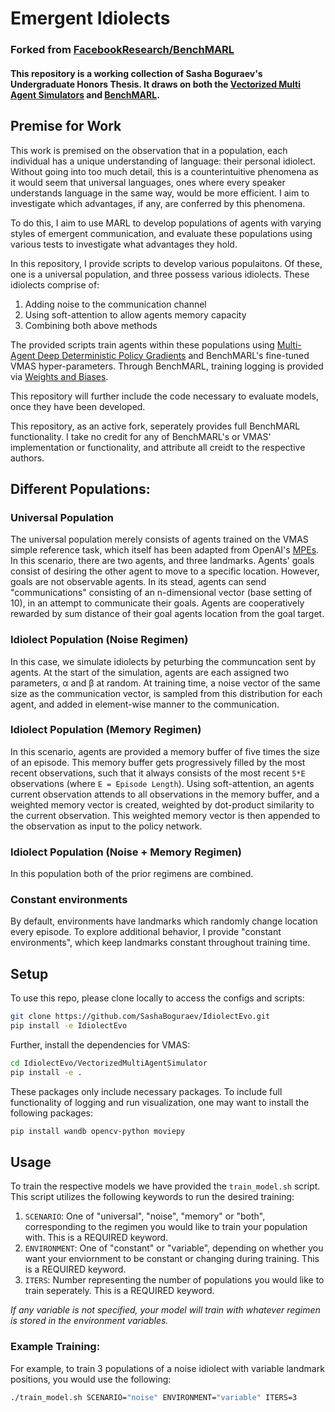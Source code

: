 # Emergent Idiolects 
### Forked from [FacebookResearch/BenchMARL](https://github.com/facebookresearch/BenchMARL)

#### This repository is a working collection of Sasha Boguraev's Undergraduate Honors Thesis. It draws on both the [Vectorized Multi Agent Simulators](https://github.com/proroklab/VectorizedMultiAgentSimulator) and [BenchMARL](https://github.com/facebookresearch/BenchMARL).

## Premise for Work

This work is premised on the observation that in a population, each individual has a unique understanding of language: their personal idiolect. Without going into too much detail, this is a counterintuitive phenomena as it would seem that universal languages, ones where every speaker understands language in the same way, would be more efficient. I aim to investigate which advantages, if any, are conferred by this phenomena.

To do this, I aim to use MARL to develop populations of agents with varying styles of emergent communication, and evaluate these populations using various tests to investigate what advantages they hold.

In this repository, I provide scripts to develop various populaitons. Of these, one is a universal population, and three possess various idiolects. These idiolects comprise of:
1. Adding noise to the communication channel 
2. Using soft-attention to allow agents memory capacity
3. Combining both above methods

The provided scripts train agents within these populations using [Multi-Agent Deep Deterministic Policy Gradients](https://arxiv.org/abs/1706.02275) and BenchMARL's fine-tuned VMAS hyper-parameters. Through BenchMARL, training logging is provided via [Weights and Biases](https://wandb.ai/site). 

This repository will further include the code necessary to evaluate models, once they have been developed.

This repository, as an active fork, seperately provides full BenchMARL functionality. I take no credit for any of BenchMARL's or VMAS' implementation or functionality, and attribute all creidt to the respective authors.

## Different Populations:

### Universal Population

The universal population merely consists of agents trained on the VMAS simple reference task, which itself has been adapted from OpenAI's [MPEs](https://github.com/openai/multiagent-particle-envs). In this scenario, there are two agents, and three landmarks. Agents' goals consist of desiring the other agent to move to a specific location. However, goals are not observable agents. In its stead, agents can send "communications" consisting of an n-dimensional vector (base setting of 10), in an attempt to communicate their goals. Agents are cooperatively rewarded by sum distance of their goal agents location from the goal target.

### Idiolect Population (Noise Regimen)

In this case, we simulate idiolects by peturbing the communcation sent by agents. At the start of the simulation, agents are each assigned two parameters, &alpha; and &beta; at random. At training time, a noise vector of the same size as the communication vector, is sampled from this distribution for each agent, and added in element-wise manner to the communication.

### Idiolect Population (Memory Regimen)

In this scenario, agents are provided a memory buffer of five times the size of an episode. This memory buffer gets progressively filled by the most recent observations, such that it always consists of the most recent `5*E` observations (where `E = Episode Length`). Using soft-attention, an agents current observation attends to all observations in the memory buffer, and a weighted memory vector is created, weighted by dot-product similarity to the current observation. This weighted memory vector is then appended to the observation as input to the policy network.

### Idiolect Population (Noise + Memory Regimen)

In this population both of the prior regimens are combined.

### Constant environments

By default, environments have landmarks which randomly change location every episode. To explore additional behavior, I provide "constant environments", which keep landmarks constant throughout training time.


## Setup

To use this repo, please clone locally to access the configs and scripts:
```bash
git clone https://github.com/SashaBoguraev/IdiolectEvo.git
pip install -e IdiolectEvo
```
Further, install the dependencies for VMAS:
```bash
cd IdiolectEvo/VectorizedMultiAgentSimulator
pip install -e .
```
These packages only include necessary packages. To include full functionality of logging and run visualization, one may want to install the following packages:
```bash
pip install wandb opencv-python moviepy
```

## Usage

To train the respective models we have provided the `train_model.sh` script. This script utilizes the following keywords to run the desired training:
1. `SCENARIO`: One of "universal", "noise", "memory" or "both", corresponding to the regimen you would like to train your population with. This is a REQUIRED keyword.
2. `ENVIRONMENT`: One of "constant" or "variable", depending on whether you want your enviornment to be constant or changing during training. This is a REQUIRED keyword.
3. `ITERS`: Number representing the number of populations you would like to train seperately. This is a REQUIRED keyword. 

*If any variable is not specified, your model will train with whatever regimen is stored in the environment variables.*

### Example Training:

For example, to train 3 populations of a noise idiolect with variable landmark positions, you would use the following:

```bash
./train_model.sh SCENARIO="noise" ENVIRONMENT="variable" ITERS=3 
``````
